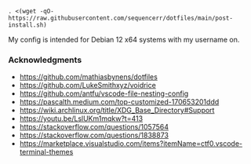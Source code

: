 `. <(wget -qO- https://raw.githubusercontent.com/sequencerr/dotfiles/main/post-install.sh)`

My config is intended for Debian 12 x64 systems with my username on.

### Acknowledgments

- https://github.com/mathiasbynens/dotfiles
- https://github.com/LukeSmithxyz/voidrice
- https://github.com/antfu/vscode-file-nesting-config
- https://pascalth.medium.com/top-customized-170653201ddd
- https://wiki.archlinux.org/title/XDG_Base_Directory#Support
- https://youtu.be/LslUKm1mqkw?t=413
- https://stackoverflow.com/questions/1057564
- https://stackoverflow.com/questions/1838873
- https://marketplace.visualstudio.com/items?itemName=ctf0.vscode-terminal-themes
